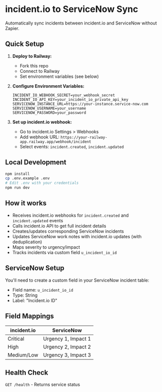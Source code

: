 # incident.io to ServiceNow Sync

Automatically sync incidents between incident.io and ServiceNow without Zapier.

## Quick Setup

1. **Deploy to Railway:**
   - Fork this repo
   - Connect to Railway
   - Set environment variables (see below)

2. **Configure Environment Variables:**
   ```
   INCIDENT_IO_WEBHOOK_SECRET=your_webhook_secret
   INCIDENT_IO_API_KEY=your_incident_io_private_api_key
   SERVICENOW_INSTANCE_URL=https://your-instance.service-now.com  
   SERVICENOW_USERNAME=your_username
   SERVICENOW_PASSWORD=your_password
   ```

3. **Set up incident.io webhook:**
   - Go to incident.io Settings > Webhooks
   - Add webhook URL: `https://your-railway-app.railway.app/webhook/incident`
   - Select events: `incident.created`, `incident.updated`

## Local Development

```bash
npm install
cp .env.example .env
# Edit .env with your credentials
npm run dev
```

## How it works

- Receives incident.io webhooks for `incident.created` and `incident.updated` events
- Calls incident.io API to get full incident details 
- Creates/updates corresponding ServiceNow incidents
- Updates ServiceNow work notes with incident.io updates (with deduplication)
- Maps severity to urgency/impact
- Tracks incidents via custom field `u_incident_io_id`

## ServiceNow Setup

You'll need to create a custom field in your ServiceNow incident table:
- Field name: `u_incident_io_id` 
- Type: String
- Label: "Incident.io ID"

## Field Mappings

| incident.io | ServiceNow |
|-------------|------------|
| Critical    | Urgency 1, Impact 1 |
| High        | Urgency 2, Impact 2 |
| Medium/Low  | Urgency 3, Impact 3 |

## Health Check

`GET /health` - Returns service status